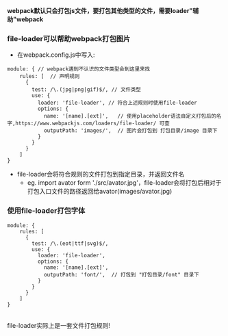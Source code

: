 **webpack默认只会打包js文件，要打包其他类型的文件，需要loader"辅助"webpack**
### file-loader可以帮助webpack打包图片
- 在webpack.config.js中写入:
```
module: { // webpack遇到不认识的文件类型会到这里来找
    rules: [  // 声明规则
      {
        test: /\.(jpg|png|gif)$/, // 文件类型
        use: {
          loader: 'file-loader', // 符合上述规则时使用file-loader
          options: {
            name: '[name].[ext]',   // 使用placeholder语法自定义打包后的名字,https://www.webpackjs.com/loaders/file-loader/ 可查
            outputPath: 'images/',  // 图片会打包到 打包目录/image 目录下
          }
        }
      }
    ]
}
```
- file-loader会将符合规则的文件打包到指定目录，并返回文件名
  - eg. import avator form './src/avator.jpg'，file-loader会将打包后相对于打包入口文件的路径返回给avator(images/avator.jpg)

### 使用file-loader打包字体
```
module: {
    rules: [
      {
        test: /\.(eot|ttf|svg)$/, 
        use: {
          loader: 'file-loader', 
          options: {
            name: '[name].[ext]',
            outputPath: 'font/',  // 打包到 "打包目录/font" 目录下
          }
        }
      }
    ]
}
```
 
<br>
file-loader实际上是一套文件打包规则!
  

